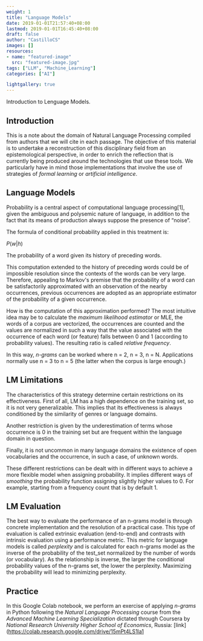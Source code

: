 ```yaml
---
weight: 1
title: "Language Models"
date: 2019-01-01T21:57:40+08:00
lastmod: 2019-01-01T16:45:40+08:00
draft: false
author: "CastilloCS"
images: []
resources:
- name: "featured-image"
  src: "featured-image.jpg"
tags: ["LLM", "Machine_Learning"]
categories: ["AI"]

lightgallery: true
---
```


Introduction to Lenguage Models.

<!--more-->

## Introduction

This is a note about the domain of Natural Language Processing compiled from authors that we will cite in each passage. The objective of this material is to undertake a reconstruction of this disciplinary field from an epistemological perspective, in order to enrich the reflection that is currently being produced around the technologies that use these tools. We particularly have in mind those implementations that involve the use of strategies of *formal learning* or *artificial intelligence*.

## Language Models 

Probability is a central aspect of computational language processing[1], given the ambiguous and polysemic nature of language, in addition to the fact that its means of production always suppose the presence of “noise”.

The formula of conditional probability applied in this treatment is:

*P*(*w*|*h*)

The probability of a word given its history of preceding words.

This computation extended to the history of preceding words could be of impossible resolution since the contexts of the words can be very large. Therefore, appealing to Markov's premise that the probability of a word can be satisfactorily approximated with an observation of the nearby occurrences, previous occurrences are adopted as an appropriate estimator of the probability of a given occurrence.

How is the computation of this approximation performed? The most intuitive idea may be to calculate the *maximum likelihood estimator* or MLE, the words of a corpus are vectorized, the occurrences are counted and the values are normalized in such a way that the value associated with the occurrence of each word (or feature) falls between 0 and 1 (according to probability values). The resulting ratio is called *relative frequency*.

In this way, *n-grams* can be worked where n = 2, n = 3, n = N. Applications normally use n = 3 to n = 5 (the latter when the corpus is large enough.)

## LM Limitations

The characteristics of this strategy determine certain restrictions on its effectiveness. First of all, LM has a high dependence on the training set, so it is not very generalizable. This implies that its effectiveness is always conditioned by the similarity of genres or language domains.

Another restriction is given by the underestimation of terms whose occurrence is 0 in the training set but are frequent within the language domain in question.

Finally, it is not uncommon in many language domains the existence of open vocabularies and the occurrence, in such a case, of unknown words.

These different restrictions can be dealt with in different ways to achieve a more flexible model when assigning probability. It implies different ways of *smoothing* the probability function assigning slightly higher values to 0. For example, starting from a frequency count that is by default 1.

## LM Evaluation

The best way to evaluate the performance of an n-grams model is through concrete implementation and the resolution of a practical case. This type of evaluation is called extrinsic evaluation (end-to-end) and contrasts with intrinsic evaluation using a performance metric. This metric for language models is called *perplexity* and is calculated for each n-grams model as the inverse of the probability of the test_set normalized by the number of words (or vocabulary). As the relationship is inverse, the larger the conditional probability values of the n-grams set, the lower the perplexity. Maximizing the probability will lead to minimizing perplexity.

## Practice

In this Google Colab notebook, we perform an exercise of applying *n-grams* in Python following the *Natural Language Processing* course from the *Advanced Machine Learning Specialization* dictated through Coursera by *National Research University Higher School of Economics*, Russia:
[link](https://colab.research.google.com/drive/15mPt4LS1la1